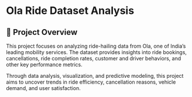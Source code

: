 # Ola Ride Dataset Analysis

## 📌 Project Overview
This project focuses on analyzing ride-hailing data from Ola, one of India’s leading mobility services. The dataset provides insights into ride bookings, cancellations, ride completion rates, customer and driver behaviors, and other key performance metrics.

Through data analysis, visualization, and predictive modeling, this project aims to uncover trends in ride efficiency, cancellation reasons, vehicle demand, and user satisfaction.
